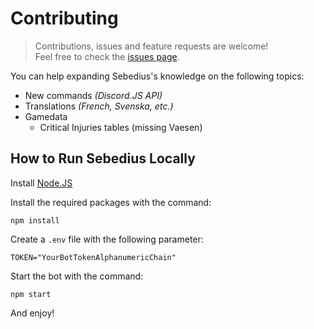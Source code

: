 # Contributing

> Contributions, issues and feature requests are welcome!<br />Feel free to check the [issues page](https://github.com/Stefouch/sebedius-myz-discord-bot/issues).

You can help expanding Sebedius's knowledge on the following topics:

* New commands *(Discord.JS API)*
* Translations *(French, Svenska, etc.)*
* Gamedata
  * Critical Injuries tables (missing Vaesen)

## How to Run Sebedius Locally

Install [Node.JS](https://nodejs.org/en/download/)

Install the required packages with the command:
```
npm install
```

Create a `.env` file with the following parameter:
```
TOKEN="YourBotTokenAlphanumericChain"
```

Start the bot with the command:
```
npm start
```

And enjoy!